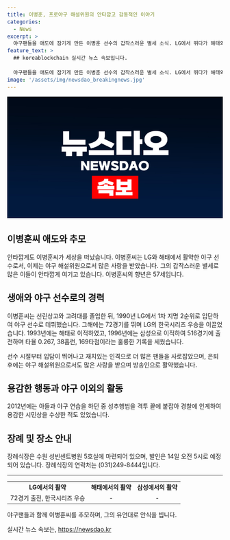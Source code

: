 ```yaml
---
title: 이병훈, 프로야구 해설위원의 안타깝고 감동적인 이야기
categories:
  - News
excerpt: >
  야구팬들을 애도에 잠기게 만든 이병훈 선수의 갑작스러운 별세 소식. LG에서 뛰다가 해태와 삼성에서 활약한 그는 KBO리그에서 516경기에 출전하며 타율 0.267, 38홈런, 169타점을 기록했다. 은퇴 후 야구 해설위원으로 활동하며 인기를 끌었고, 용기 있는 시민상도 받았다. 장례식은 수원 성빈센트병원에서 열릴 예정이다. (031) 249-8444로 연락 바랍니다.
feature_text: >
  ## koreablockchain 실시간 뉴스 속보입니다.

  야구팬들을 애도에 잠기게 만든 이병훈 선수의 갑작스러운 별세 소식. LG에서 뛰다가 해태와 삼성에서 활약한 그는 KBO리그에서 516경기에 출전하며 타율 0.267, 38홈런, 169타점을 기록했다. 은퇴 후 야구 해설위원으로 활동하며 인기를 끌었고, 용기 있는 시민상도 받았다. 장례식은 수원 성빈센트병원에서 열릴 예정이다. (031) 249-8444로 연락 바랍니다.
image: '/assets/img/newsdao_breakingnews.jpg'
---
```


<p><img src="/assets/img/newsdao_breakingnews.jpg" alt="koreablockchain 속보" /></p>

<h2>이병훈씨 애도와 추모</h2>

<p data-ke-size="size16">안타깝게도 이병훈씨가 세상을 떠났습니다. 이병훈씨는 LG와 해태에서 활약한 야구 선수로서, 이제는 야구 해설위원으로서 많은 사랑을 받았습니다. 그의 갑작스러운 별세로 많은 이들이 안타깝게 여기고 있습니다. 이병훈씨의 향년은 57세입니다.</p>

<h2 data-ke-size="size26">생애와 야구 선수로의 경력</h2>

<p data-ke-size="size16">이병훈씨는 선린상고와 고려대를 졸업한 뒤, 1990년 LG에서 1차 지명 2순위로 입단하여 야구 선수로 데뷔했습니다. 그해에는 72경기를 뛰며 LG의 한국시리즈 우승을 이끌었습니다. 1993년에는 해태로 이적하였고, 1996년에는 삼성으로 이적하여 516경기에 출전하며 타율 0.267, 38홈런, 169타점이라는 훌륭한 기록을 세웠습니다.</p>

<p data-ke-size="size16">선수 시절부터 입담이 뛰어나고 재치있는 인격으로 더 많은 팬들을 사로잡았으며, 은퇴 후에는 야구 해설위원으로서도 많은 사랑을 받으며 방송인으로 활약했습니다.</p>

<h2 data-ke-size="size26">용감한 행동과 야구 이외의 활동</h2>

<p data-ke-size="size16">2012년에는 아들과 야구 연습을 하던 중 성추행범을 격투 끝에 붙잡아 경찰에 인계하여 용감한 시민상을 수상한 적도 있었습니다.</p>

<h2 data-ke-size="size26">장례 및 장소 안내</h2>

<p data-ke-size="size16">장례식장은 수원 성빈센트병원 5호실에 마련되어 있으며, 발인은 14일 오전 5시로 예정되어 있습니다. 장례식장의 연락처는 (031)249-8444입니다.</p>

<hr>

<table style="width: 100%;">
<tbody>
<tr>
<td style="text-align: center; height: 17px;"><b>LG에서의 활약</b></td>
<td style="text-align: center; height: 17px;"><b>해태에서의 활약</b></td>
<td style="text-align: center; height: 17px;"><b>삼성에서의 활약</b></td>
</tr>
<tr>
<td style="text-align: center; height: 17px;">72경기 출전, 한국시리즈 우승</td>
<td style="text-align: center; height: 17px;">-</td>
<td style="text-align: center; height: 17px;">-</td>
</tr>
</tbody>
</table>

<p data-ke-size="size16">야구팬들과 함께 이병훈씨를 추모하며, 그의 유언대로 안식을 빕니다.</p>
실시간 뉴스 속보는, <a href="https://newsdao.kr" rel="dofollow">https://newsdao.kr</a>


